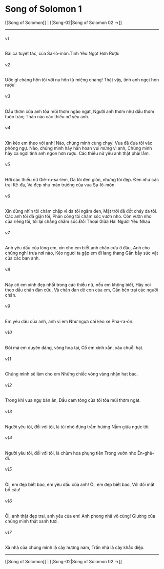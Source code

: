 # Song of Solomon 1

[[Song of Solomon]] | [[Song-02|Song of Solomon 02 →]]
***



###### v1 
Bài ca tuyệt tác, của Sa-lô-môn.Tình Yêu Ngọt Hơn Rượu 

###### v2 
Ước gì chàng hôn tôi với nụ hôn từ miệng chàng! Thật vậy, tình anh ngọt hơn rượu! 

###### v3 
Dầu thơm của anh tỏa mùi thơm ngào ngạt, Người anh thơm như dầu thơm tuôn tràn; Thảo nào các thiếu nữ yêu anh. 

###### v4 
Xin kéo em theo với anh! Nào, chúng mình cùng chạy! Vua đã đưa tôi vào phòng ngự. Nào, chúng mình hãy hân hoan vui mừng vì anh, Chúng mình hãy ca ngợi tình anh ngon hơn rượu. Các thiếu nữ yêu anh thật phải lắm. 

###### v5 
Hỡi các thiếu nữ Giê-ru-sa-lem, Da tôi đen giòn, nhưng tôi đẹp. Đen như các trại Kê-đa, Và đẹp như màn trướng của vua Sa-lô-môn. 

###### v6 
Xin đừng nhìn tôi chằm chặp vì da tôi ngăm đen, Mặt trời đã đốt cháy da tôi. Các anh tôi đã giận tôi, Phân công tôi chăm sóc vườn nho. Còn vườn nho của riêng tôi, tôi lại chẳng chăm sóc.Đối Thoại Giữa Hai Người Yêu Nhau 

###### v7 
Anh yêu dấu của lòng em, xin cho em biết anh chăn cừu ở đâu, Anh cho chúng nghỉ trưa nơi nào, Kẻo người ta gặp em đi lang thang Gần bầy súc vật của các bạn anh. 

###### v8 
Này cô em xinh đẹp nhất trong các thiếu nữ, nếu em không biết, Hãy noi theo dấu chân đàn cừu, Và chăn đàn dê con của em, Gần bên trại các người chăn. 

###### v9 
Em yêu dấu của anh, anh ví em Như ngựa cái kéo xe Pha-ra-ôn. 

###### v10 
Đôi má em duyên dáng, vòng hoa tai, Cổ em xinh xắn, xâu chuỗi hạt. 

###### v11 
Chúng mình sẽ làm cho em Những chiếc vòng vàng nhận hạt bạc. 

###### v12 
Trong khi vua ngự bàn ăn, Dầu cam tòng của tôi tỏa mùi thơm ngát. 

###### v13 
Người yêu tôi, đối với tôi, là túi nhỏ đựng trầm hương Nằm giữa ngực tôi. 

###### v14 
Người yêu tôi, đối với tôi, là chùm hoa phụng tiên Trong vườn nho Ên-ghê-đi. 

###### v15 
Ôi, em đẹp biết bao, em yêu dấu của anh! Ôi, em đẹp biết bao, Với đôi mắt bồ câu! 

###### v16 
Ôi, anh thật đẹp trai, anh yêu của em! Anh phong nhã vô cùng! Giường của chúng mình thật xanh tươi. 

###### v17 
Xà nhà của chúng mình là cây hương nam, Trần nhà là cây khắc diệp.

***
[[Song of Solomon]] | [[Song-02|Song of Solomon 02 →]]
